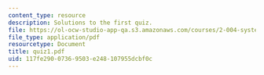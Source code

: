 ```yaml
---
content_type: resource
description: Solutions to the first quiz.
file: https://ol-ocw-studio-app-qa.s3.amazonaws.com/courses/2-004-systems-modeling-and-control-ii-fall-2007/117fe29007369503e248107955dcbf0c_quiz1.pdf
file_type: application/pdf
resourcetype: Document
title: quiz1.pdf
uid: 117fe290-0736-9503-e248-107955dcbf0c
---
```

